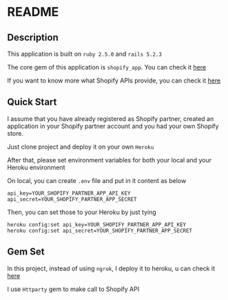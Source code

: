 # README

## Description

This application is built on `ruby 2.5.0` and `rails 5.2.3`

The core gem of this application is `shopify_app`. You can check it [here](https://github.com/Shopify/shopify_app)

If you want to know more what Shopify APIs provide, you can check it [here](https://help.shopify.com/en/api/reference/products/product#show)

## Quick Start

I assume that you have already registered as Shopify partner, created an application in your Shopify partner account and you had your own Shopify store. 

Just clone project and deploy it on your own `Heroku`

After that, please set environment variables for both your local and your Heroku environment

On local, you can create `.env` file and put in it content as below

```
api_key=YOUR_SHOPIFY_PARTNER_APP_API_KEY
api_secret=YOUR_SHOPIFY_PARTNER_APP_SECRET
```

Then, you can set those to your Heroku by just tying
```
heroku config:set api_key=YOUR_SHOPIFY_PARTNER_APP_API_KEY
heroku config:set api_secret=YOUR_SHOPIFY_PARTNER_APP_SECRET
```

## Gem Set


In this project, instead of using `ngrok`, I deploy it to heroku, u can check it [here](https://colin-shopify-custom-app.herokuapp.com/)

I use `Httparty` gem to make call to Shopify API